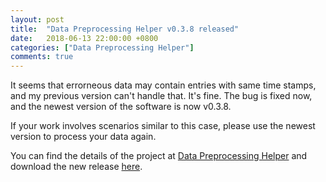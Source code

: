 ```yaml
---
layout: post
title:  "Data Preprocessing Helper v0.3.8 released"
date:   2018-06-13 22:00:00 +0800
categories: ["Data Preprocessing Helper"]
comments: true
---
```


It seems that errorneous data may contain entries with same time stamps, and my previous version can't handle that. It's fine. The bug is fixed now, and the newest version of the software is now v0.3.8.

If your work involves scenarios similar to this case, please use the newest version to process your data again.

You can find the details of the project at [Data Preprocessing Helper](https://howardcheung.github.io/data-preprocessing-helper/) and download the new release [here](https://github.com/howardcheung/data-preprocessing-helper/releases/tag/v0.3.8).
